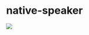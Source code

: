 # native-speaker

![](https://github.com/priyanshsaxena/native-speaker/workflows/Native-Speaker%20CI/badge.svg)
